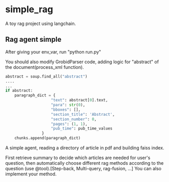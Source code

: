 # simple_rag
A toy rag project using langchain.

## Rag agent simple

After giving your env_var, run "python run.py"

You should also modify GrobidParser code, adding logic for "abstract" of the document(process_xml function).

```python
abstract = soup.find_all("abstract")
....
...
if abstract:
    paragraph_dict = {
                    "text": abstract[0].text,
                    "para": str(0),
                    "bboxes": [],
                    "section_title": 'Abstract',
                    "section_number": 0,
                    "pages": (1, 1),
                    "pub_time": pub_time_values
                }
    chunks.append(paragraph_dict)
```
A simple agent, reading a directory of article in pdf and building faiss index.

First retrieve summary to decide which articles are needed for user's question, then automatically choose different rag methods according to the question (use @tool).[Step-back,  Multi-query, rag-fusion, ...] You can also implement your method.

